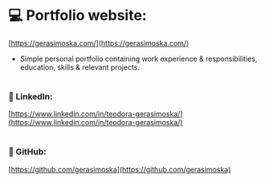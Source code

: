 # :computer: Portfolio website:

[https://gerasimoska.com/](https://gerasimoska.com/) <br/>

- Simple personal portfolio containing work experience & responsibilities, education, skills & relevant projects.
  <br/>
  <br/>

### :link: LinkedIn:

[https://www.linkedin.com/in/teodora-gerasimoska/](https://www.linkedin.com/in/teodora-gerasimoska/)
<br/>
<br/>

### :link: GitHub:

[https://github.com/gerasimoska](https://github.com/gerasimoska)
<br/>
<br/>
